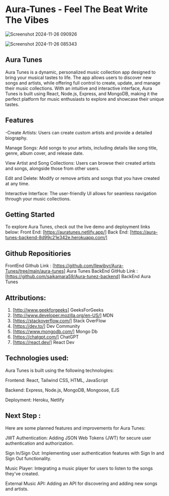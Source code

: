# Aura-Tunes - Feel The Beat Write The Vibes



![Screenshot 2024-11-26 090926](https://github.com/user-attachments/assets/91a4bba7-7218-46b5-a2b5-6bddf8b9a321)










![Screenshot 2024-11-26 085343](https://github.com/user-attachments/assets/6c4071f7-d55a-47be-9b9a-1f548a708322)



## Aura Tunes

Aura Tunes is a dynamic, personalized music collection app designed to bring your musical tastes to life. The app allows users to discover new songs and artists, while offering full control to create, update, and manage their music collections. With an intuitive and interactive interface, Aura Tunes is built using React, Node.js, Express, and MongoDB, making it the perfect platform for music enthusiasts to explore and showcase their unique tastes.

## Features

-Create Artists: Users can create custom artists and provide a detailed biography.

Manage Songs: Add songs to your artists, including details like song title, genre, album cover, and release date.

View Artist and Song Collections: Users can browse their created artists and songs, alongside those from other users.

Edit and Delete: Modify or remove artists and songs that you have created at any time.

Interactive Interface: The user-friendly UI allows for seamless navigation through your music collections.

## Getting Started
To explore Aura Tunes, check out the live demo and deployment links below:
Front End: [https://auratunes.netlify.app/]
 Back End: [https://aura-tunes-backend-8d99c21e342e.herokuapp.com/]

## Github Repositiories

 FrontEnd Github Link : [https://github.com/llewibyr/Aura-Tunes/tree/main/aura-tunes] Aura Tunes
 BackEnd GitHub Link : [https://github.com/saikamara59/Aura-tunez-backend] BackEnd Aura Tunes

## Attributions:

1. [http://www.geekforgeeks] GeeksForGeeks
2. [http://www.developer.mozilla.org/en-US/] MDN
3. [https://stackoverflow.com/] Stack OverFlow
4. [https://dev.to/] Dev Community
5. [https://www.mongodb.com/] Mongo Db
6. [https://chatgpt.com/] ChatGPT
7. [https://react.dev/] React Dev

## Technologies used:

Aura Tunes is built using the following technologies:

Frontend: React, Tailwind CSS, HTML, JavaScript

Backend: Express, Node.js, MongoDB, Mongoose, EJS

Deployment: Heroku, Netlify

## Next Step :

Here are some planned features and improvements for Aura Tunes:

JWT Authentication: Adding JSON Web Tokens (JWT) for secure user authentication and authorization.

Sign In/Sign Out: Implementing user authentication features with Sign In and Sign Out functionality.

Music Player: Integrating a music player for users to listen to the songs they've created.

External Music API: Adding an API for discovering and adding new songs and artists.
